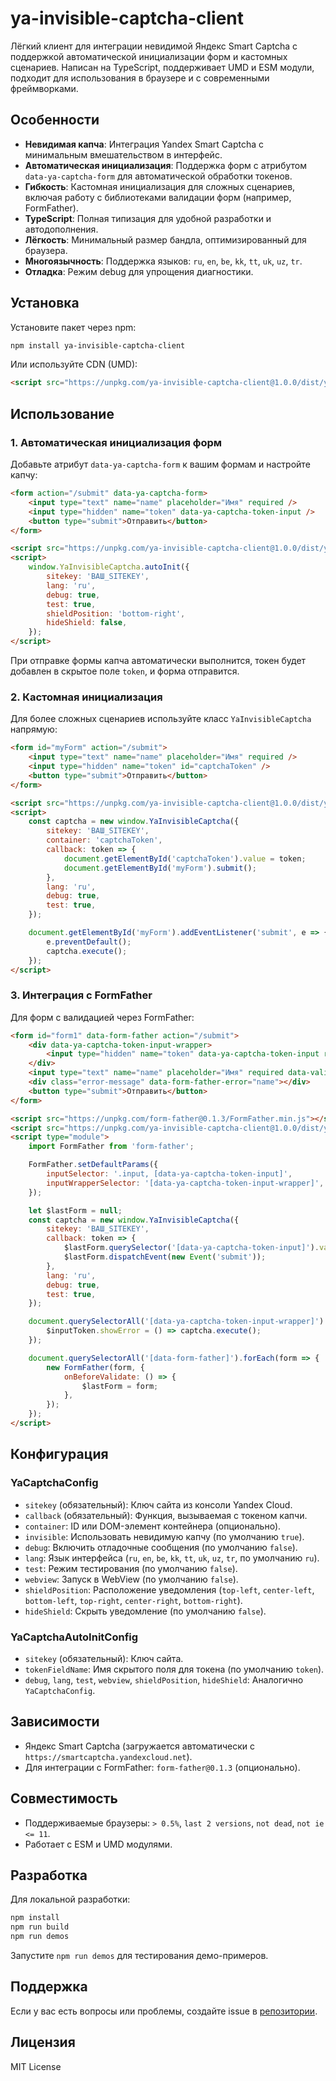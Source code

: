 # ya-invisible-captcha-client

Лёгкий клиент для интеграции невидимой Яндекс Smart Captcha с поддержкой автоматической инициализации форм и кастомных
сценариев. Написан на TypeScript, поддерживает UMD и ESM модули, подходит для использования в браузере и с современными
фреймворками.

## Особенности

- **Невидимая капча**: Интеграция Yandex Smart Captcha с минимальным вмешательством в интерфейс.
- **Автоматическая инициализация**: Поддержка форм с атрибутом `data-ya-captcha-form` для автоматической обработки
  токенов.
- **Гибкость**: Кастомная инициализация для сложных сценариев, включая работу с библиотеками валидации форм (например,
  FormFather).
- **TypeScript**: Полная типизация для удобной разработки и автодополнения.
- **Лёгкость**: Минимальный размер бандла, оптимизированный для браузера.
- **Многоязычность**: Поддержка языков: `ru`, `en`, `be`, `kk`, `tt`, `uk`, `uz`, `tr`.
- **Отладка**: Режим debug для упрощения диагностики.

## Установка

Установите пакет через npm:

```bash
npm install ya-invisible-captcha-client
```

Или используйте CDN (UMD):

```html
<script src="https://unpkg.com/ya-invisible-captcha-client@1.0.0/dist/ya-invisible-captcha-client.umd.js"></script>
```

## Использование

### 1. Автоматическая инициализация форм

Добавьте атрибут `data-ya-captcha-form` к вашим формам и настройте капчу:

```html
<form action="/submit" data-ya-captcha-form>
	<input type="text" name="name" placeholder="Имя" required />
	<input type="hidden" name="token" data-ya-captcha-token-input />
	<button type="submit">Отправить</button>
</form>

<script src="https://unpkg.com/ya-invisible-captcha-client@1.0.0/dist/ya-invisible-captcha-client.umd.js"></script>
<script>
	window.YaInvisibleCaptcha.autoInit({
		sitekey: 'ВАШ_SITEKEY',
		lang: 'ru',
		debug: true,
		test: true,
		shieldPosition: 'bottom-right',
		hideShield: false,
	});
</script>
```

При отправке формы капча автоматически выполнится, токен будет добавлен в скрытое поле `token`, и форма отправится.

### 2. Кастомная инициализация

Для более сложных сценариев используйте класс `YaInvisibleCaptcha` напрямую:

```html
<form id="myForm" action="/submit">
	<input type="text" name="name" placeholder="Имя" required />
	<input type="hidden" name="token" id="captchaToken" />
	<button type="submit">Отправить</button>
</form>

<script src="https://unpkg.com/ya-invisible-captcha-client@1.0.0/dist/ya-invisible-captcha-client.umd.js"></script>
<script>
	const captcha = new window.YaInvisibleCaptcha({
		sitekey: 'ВАШ_SITEKEY',
		container: 'captchaToken',
		callback: token => {
			document.getElementById('captchaToken').value = token;
			document.getElementById('myForm').submit();
		},
		lang: 'ru',
		debug: true,
		test: true,
	});

	document.getElementById('myForm').addEventListener('submit', e => {
		e.preventDefault();
		captcha.execute();
	});
</script>
```

### 3. Интеграция с FormFather

Для форм с валидацией через FormFather:

```html
<form id="form1" data-form-father action="/submit">
	<div data-ya-captcha-token-input-wrapper>
		<input type="hidden" name="token" data-ya-captcha-token-input required />
	</div>
	<input type="text" name="name" placeholder="Имя" required data-validate="not-numbers" />
	<div class="error-message" data-form-father-error="name"></div>
	<button type="submit">Отправить</button>
</form>

<script src="https://unpkg.com/form-father@0.1.3/FormFather.min.js"></script>
<script src="https://unpkg.com/ya-invisible-captcha-client@1.0.0/dist/ya-invisible-captcha-client.umd.js"></script>
<script type="module">
	import FormFather from 'form-father';

	FormFather.setDefaultParams({
		inputSelector: '.input, [data-ya-captcha-token-input]',
		inputWrapperSelector: '[data-ya-captcha-token-input-wrapper]',
	});

	let $lastForm = null;
	const captcha = new window.YaInvisibleCaptcha({
		sitekey: 'ВАШ_SITEKEY',
		callback: token => {
			$lastForm.querySelector('[data-ya-captcha-token-input]').value = token;
			$lastForm.dispatchEvent(new Event('submit'));
		},
		lang: 'ru',
		debug: true,
		test: true,
	});

	document.querySelectorAll('[data-ya-captcha-token-input-wrapper]').forEach($inputToken => {
		$inputToken.showError = () => captcha.execute();
	});

	document.querySelectorAll('[data-form-father]').forEach(form => {
		new FormFather(form, {
			onBeforeValidate: () => {
				$lastForm = form;
			},
		});
	});
</script>
```

## Конфигурация

### YaCaptchaConfig

- `sitekey` (обязательный): Ключ сайта из консоли Yandex Cloud.
- `callback` (обязательный): Функция, вызываемая с токеном капчи.
- `container`: ID или DOM-элемент контейнера (опционально).
- `invisible`: Использовать невидимую капчу (по умолчанию `true`).
- `debug`: Включить отладочные сообщения (по умолчанию `false`).
- `lang`: Язык интерфейса (`ru`, `en`, `be`, `kk`, `tt`, `uk`, `uz`, `tr`, по умолчанию `ru`).
- `test`: Режим тестирования (по умолчанию `false`).
- `webview`: Запуск в WebView (по умолчанию `false`).
- `shieldPosition`: Расположение уведомления (`top-left`, `center-left`, `bottom-left`, `top-right`, `center-right`,
  `bottom-right`).
- `hideShield`: Скрыть уведомление (по умолчанию `false`).

### YaCaptchaAutoInitConfig

- `sitekey` (обязательный): Ключ сайта.
- `tokenFieldName`: Имя скрытого поля для токена (по умолчанию `token`).
- `debug`, `lang`, `test`, `webview`, `shieldPosition`, `hideShield`: Аналогично `YaCaptchaConfig`.

## Зависимости

- Яндекс Smart Captcha (загружается автоматически с `https://smartcaptcha.yandexcloud.net`).
- Для интеграции с FormFather: `form-father@0.1.3` (опционально).

## Совместимость

- Поддерживаемые браузеры: `> 0.5%`, `last 2 versions`, `not dead`, `not ie <= 11`.
- Работает с ESM и UMD модулями.

## Разработка

Для локальной разработки:

```bash
npm install
npm run build
npm run demos
```

Запустите `npm run demos` для тестирования демо-примеров.

## Поддержка

Если у вас есть вопросы или проблемы, создайте issue в
[репозитории](https://github.com/Poliklot/ya-invisible-captcha-client/issues).

## Лицензия

MIT License
